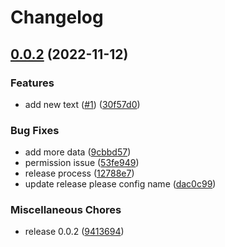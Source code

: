 # Changelog

## [0.0.2](https://github.com/beeme1mr/release-please-test/compare/v0.0.1...v0.0.2) (2022-11-12)


### Features

* add new text ([#1](https://github.com/beeme1mr/release-please-test/issues/1)) ([30f57d0](https://github.com/beeme1mr/release-please-test/commit/30f57d0807ff8545a497fd90764534bc0d93e4b6))


### Bug Fixes

* add more data ([9cbbd57](https://github.com/beeme1mr/release-please-test/commit/9cbbd57fb55ad9ac381b1becaf3a487354d5d665))
* permission issue ([53fe949](https://github.com/beeme1mr/release-please-test/commit/53fe9492d9e9f04a64b80e8c62f052842be51c68))
* release process ([12788e7](https://github.com/beeme1mr/release-please-test/commit/12788e7151cadaf71127a0ba549a40af9a6d5006))
* update release please config name ([dac0c99](https://github.com/beeme1mr/release-please-test/commit/dac0c99e2cc563b471050c890147882329c54e28))


### Miscellaneous Chores

* release 0.0.2 ([9413694](https://github.com/beeme1mr/release-please-test/commit/9413694ad184e17cc1bbf78834eaa8ad2b3b7abb))
